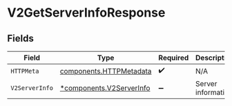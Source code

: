 # V2GetServerInfoResponse


## Fields

| Field                                                               | Type                                                                | Required                                                            | Description                                                         |
| ------------------------------------------------------------------- | ------------------------------------------------------------------- | ------------------------------------------------------------------- | ------------------------------------------------------------------- |
| `HTTPMeta`                                                          | [components.HTTPMetadata](../../models/components/httpmetadata.md)  | :heavy_check_mark:                                                  | N/A                                                                 |
| `V2ServerInfo`                                                      | [*components.V2ServerInfo](../../models/components/v2serverinfo.md) | :heavy_minus_sign:                                                  | Server information                                                  |